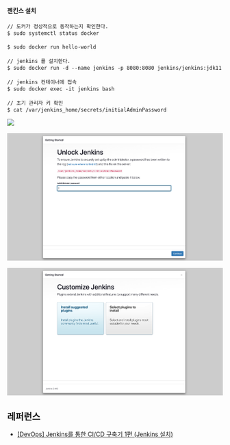
#### 젠킨스 설치 ####
```
// 도커가 정상적으로 동작하는지 확인한다.
$ sudo systemctl status docker

$ sudo docker run hello-world

// jenkins 를 설치한다.
$ sudo docker run -d --name jenkins -p 8080:8080 jenkins/jenkins:jdk11

// jenkins 컨테이너에 접속
$ sudo docker exec -it jenkins bash

// 초기 관리자 키 확인
$ cat /var/jenkins_home/secrets/initialAdminPassword
```

![](https://github.com/gnosia93/eks-grv-mig/blob/main/tutorial/images/jenkins-0.png)

![](https://github.com/gnosia93/eks-grv-mig/blob/main/tutorial/images/jenkins-1.png)

![](https://github.com/gnosia93/eks-grv-mig/blob/main/tutorial/images/jenkins-2.png)


## 레퍼런스 ##

* [[DevOps] Jenkins를 통한 CI/CD 구축기 1편 (Jenkins 설치)](https://seongwon.dev/DevOps/20220715-CICD%EA%B5%AC%EC%B6%95%EA%B8%B01/)
